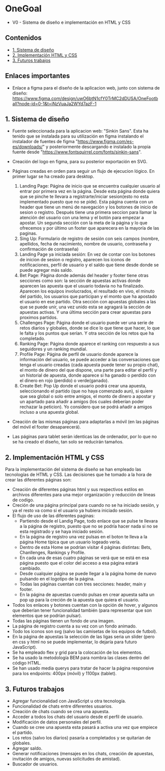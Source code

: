 # OneGoal
- V0 - Sistema de diseño e implementación en HTML y CSS
## Contenidos
  - [1. Sistema de diseño](#1-Sistema-de-diseño)
  - [2. Implementación HTML y CSS](#2-Implementación-HTML-y-CSS)
  - [3. Futuros trabajos](#3-Futuros-trabajos)

  

## Enlaces importantes
- Enlace a figma para el diseño de la aplicacion web, junto con sistema de diseño: https://www.figma.com/design/uwO6btN1cfY0TrMC2dDUSA/OneFootball?node-id=0-1&t=iNzVuaJa2WYd7azF-1

## 1. Sistema de diseño

- Fuente seleccionada para la aplicacion web: "Sinkin Sans". Esta ha tenido que se instalada para su utilización en figma instalando el instalador de fuentes de figma "https://www.figma.com/es-es/downloads/" y posteriormente descargando e instalado la propia fuente desde "https://www.fontsquirrel.com/fonts/sinkin-sans".

- Creación del logo en figma, para su posterior exportación en SVG.

- Páginas creadas en orden para seguir un flujo de ejecucion lógico. En primer lugar se ha creado para desktop.
  1. Landing Page: Página de inicio que se encuentra cualquier usuario al entrar por primera vez en la página. Desde esta página donde quiera que se pinche te llevara a registrarte/iniciar sesion(esto no esta implementado puesto que no se pide). Esta página cuenta con un header que tiene un menú de navegación y los botones de inicio de sesion o registro. Después tiene una primera seccion para llamar la atención del usuario con una lema y el botón para empezar a apostar. Un segunda sección con la meta de la página y lo que ofrecemos y por último un footer que aparecera en la mayoría de las paginas.
  2. Sing Up: Formulario de registro de sesión con seis campos (nombre, apellidos, fecha de nacimiento, nombre de usuario, contraseña y confirmación de contraseña)
  3. Landing Page ya iniciada sesión: En vez de contar con los botones de inicion de sesion o registro, aparecen los iconos de notificaciones, perfil de usuario y el saldo que tiene desde donde se puede agregar más saldo.
  4. Bet Page: Página donde además del header y footer tiene otras secciones como son: la sección de apuestas activas donde aparecen las apuesta que el usuario todavia no ha finalizado. Aparecen los equipos involucrados, el resultado en vivo, el minuto del partido, los usuarios que participan y el monto que ha apostado el usuario en ese partido. Otra sección con apuestas globales a las que se puede unir, una vez unido esta se agragará la sección de apuestas activas. Y una última sección para crear apuestas para proximos partidos.
  5. Challenges Page: Página donde el usuario puede ver una serie de retos diarios y globales, donde se dice lo que tiene que hacer, lo que le falta y los puntos que serían. Y otra sección de los retos que ha completado.
  6. Ranking Page: Página donde aparece el ranking con respuesto a sus seguidores y un ranking mundial.
  7. Profile Page: Página de perfil de usuario donde aparece la información del usuario, se puede acceder a las conversaciones que tenga el usuario creadas (cada apuesta puede tener su propio chat), el monto de dinero del que dispone, una parte para editar el perfil y un historial de apuesta, donde aparece si ha ganado o perdido con el dinero en rojo (perdido) o verde(ganado).
  8. Create Bet: Pop Up donde el usuario podrá crear una apuesta, seleccionando el partido (que no haya comenzado aun), si quiere que sea global o solo entre amigos, el monto de dinero a apostar y un apartado para añadir a amigos (los cuales deberían poder rechazar la peticion). Yo considero que se podrá añadir a amigos incluso a una apuesta global.

- Creación de las mismas páginas para adaptarlas a móvil (en las páginas del móvil el footer desaparecerá).
- Las páginas para tablet serán identicas las de ordenador, por lo que no se ha creado el diseño, tan solo se reducirán tamaños.
## 2. Implementación HTML y CSS

Para la implementación del sistema de diseño se han empleado las tecnologías de HTML y CSS. Las decisiones que he tomado a la hora de crear las diferentes páginas son:
- Creación de diferentes páginas html y sus respectivos estilos en archivos diferentes para una mejor organización y reducción de lineas de codigo.
- Creción de una página principal para cuando no se ha iniciado sesión, y ya el resto va como si el usuario ya hubiera iniciado sesión.
- El flujo de uso de las diferentes paginas:
    - Partiendo desde el Landig Page, todo enlace que se pulse te llevara a la página de registro, puesto que no se podría hacer nada si no se esta registrado y se haya iniciado sesión.
    - En la página de registro una vez pulsas en el boton te lleva a la página Home típica que un usuario logeado vería.
    - Dentro de esta Home se podrían visitar 4 páginas distintas: Bets, Chanllenges, Rankings y Profile.
    - En cada una de esas cuatro páginas se verá que se está en esa página puesto que el color del acceso a esa página estará cambiado.
    - Desde cualquier página se puede llegar a la página home de nuevo pulsando en el logotipo de la página.
    - Todas las páginas cuentan con tres secciones: header, main y footer.
    - En la página de apuestas cuendo pulsas en crear apuesta salta un pop up para la creción de la apuesta que quiera el usuario.
- Todos los enlaces y botones cuentan con la opción de hover, y algunos que deberían tener funcionalidad también (para representar que son elementos que se podrían pulsar).
- Todas las páginas tienen un fondo de una imagen.
- La página de registro cuenta a su vez con un fondo animado.
- Todo los iconos son svg (salvo las camisetas de los equipos de futbol).
- En la página de apuestas la selección de las ligas seria un slider (pero en css y html no se puede implementar, lo dejaría para futuro JavaScript).
- Se ha empleado flex y grid para la colocación de los elementos.
- Se ha usado la metodología BEM para nombra las clases dentro del código HTML.
- Se han usado media querys para tratar de hacer la página responsive para los endpoints: 400px (móvil) y 1100px (tablet).

## 3. Futuros trabajos
- Agregar funcionalidad con JavaScript u otra tecnología.
- Funcionalidad de chats entre diferentes usuarios.
- Creación de chats cuando se crea una apuesta.
- Acceder a todos los chats del usuario desde el perfil de usuario.
- Modificación de datos personales del perfil.
- Cuando se cree una apuesta esta pasará a activa una vez que empiece el partido.
- Los retos (salvo los diarios) pasaría a completados y se quitarian de globales.
- Agregar saldo.
- Generar notificaciones (mensajes en los chats, creación de apuestas, invitación de amigos, nuevas solicitudes de amistad).
- Buscador de usuarios.
